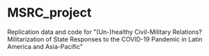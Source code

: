 # MSRC_project
Replication data and code for "(Un-)healthy Civil-Military Relations? Militarization of State Responses to the COVID-19 Pandemic in Latin America and Asia-Pacific"

